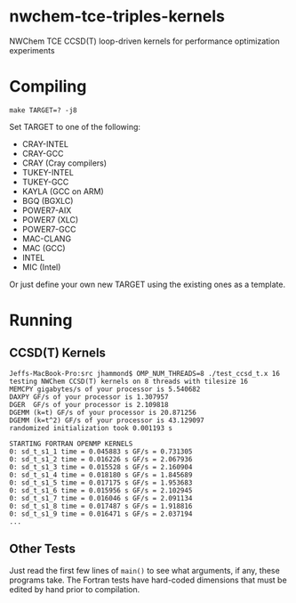 nwchem-tce-triples-kernels
==========================

NWChem TCE CCSD(T) loop-driven kernels for performance optimization experiments

# Compiling

```
make TARGET=? -j8
```

Set TARGET to one of the following:

* CRAY-INTEL
* CRAY-GCC
* CRAY (Cray compilers)
* TUKEY-INTEL
* TUKEY-GCC
* KAYLA (GCC on ARM)
* BGQ (BGXLC)
* POWER7-AIX
* POWER7 (XLC)
* POWER7-GCC
* MAC-CLANG
* MAC (GCC)
* INTEL
* MIC (Intel)

Or just define your own new TARGET using the existing ones as a template.

# Running

## CCSD(T) Kernels

```
Jeffs-MacBook-Pro:src jhammond$ OMP_NUM_THREADS=8 ./test_ccsd_t.x 16
testing NWChem CCSD(T) kernels on 8 threads with tilesize 16
MEMCPY gigabytes/s of your processor is 5.540682
DAXPY GF/s of your processor is 1.307957
DGER  GF/s of your processor is 2.109818
DGEMM (k=t) GF/s of your processor is 20.871256
DGEMM (k=t^2) GF/s of your processor is 43.129097
randomized initialization took 0.001193 s

STARTING FORTRAN OPENMP KERNELS
0: sd_t_s1_1 time = 0.045883 s GF/s = 0.731305
0: sd_t_s1_2 time = 0.016226 s GF/s = 2.067936
0: sd_t_s1_3 time = 0.015528 s GF/s = 2.160904
0: sd_t_s1_4 time = 0.018180 s GF/s = 1.845689
0: sd_t_s1_5 time = 0.017175 s GF/s = 1.953683
0: sd_t_s1_6 time = 0.015956 s GF/s = 2.102945
0: sd_t_s1_7 time = 0.016046 s GF/s = 2.091134
0: sd_t_s1_8 time = 0.017487 s GF/s = 1.918816
0: sd_t_s1_9 time = 0.016471 s GF/s = 2.037194
...
```

## Other Tests

Just read the first few lines of ``main()`` to see what arguments,
if any, these programs take.  The Fortran tests have hard-coded
dimensions that must be edited by hand prior to compilation.

